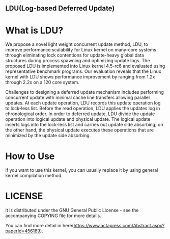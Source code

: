 ## LDU(Log-based Deferred Update)

# What is LDU?

We propose a novel light weight concurrent update method, LDU, to improve performance scalability for Linux kernel on many-core systems through eliminating lock contentions for update-heavy global data structures during process spawning and optimizing update logs. The proposed LDU is implemented into Linux kernel 4.5-rc6 and evaluated using representative benchmark programs. Our evaluation reveals that the Linux kernel with LDU shows performance improvement by ranging from 1.2x through 2.2x on a 120 core system. 

Challenges to designing a deferred update mechanism includes performing concurrent update with minimal cache line transfers allowing parallel updates. At each update operation, LDU records this update operation log to lock-less list. Before the read operation, LDU applies the updates log in chronological order. In order to deferred update, LDU divide the update operation into logical update and physical update. The logical update inserts logs into the lock-less list and carries out update side absorbing; on the other hand, the physical update executes these operations that are minimized by the update side absorbing.

# How to Use

If you want to use this kernel, you can usually replace it by using general kernel compilation method.


# LICENSE

It is distributed under the GNU General Public License - see the
  accompanying COPYING file for more details. 


You can find more detail in here(https://www.actapress.com/Abstract.aspx?paperId=456169).
